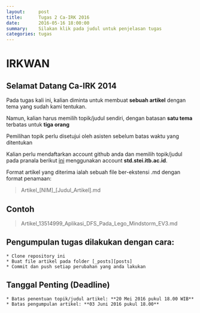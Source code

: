```yaml
---
layout:     post
title:      Tugas 2 Ca-IRK 2016
date:       2016-05-16 18:00:00
summary:    Silakan klik pada judul untuk penjelasan tugas
categories: tugas
---
```


# IRKWAN

## Selamat Datang Ca-IRK 2014

Pada tugas kali ini, kalian diminta untuk membuat **sebuah artikel** dengan tema yang sudah kami tentukan.

Namun, kalian harus memilih topik/judul sendiri, dengan batasan **satu tema** terbatas untuk **tiga orang**

Pemilihan topik perlu disetujui oleh asisten sebelum batas waktu yang ditentukan

Kalian perlu mendaftarkan account github anda dan memilih topik/judul pada pranala berikut [ini][gsheet] menggunakan account **std.stei.itb.ac.id**.

Format artikel yang diterima ialah sebuah file ber-ekstensi .md dengan format penamaan:

<blockquote>
  <p>
	Artikel_[NIM]_[Judul_Artikel].md
  </p>
</blockquote>

## Contoh

<blockquote>
  <p>
	Artikel_13514999_Aplikasi_DFS_Pada_Lego_Mindstorm_EV3.md
  </p>
</blockquote>

## Pengumpulan tugas dilakukan dengan cara:
	* Clone repository ini
	* Buat file artikel pada folder [_posts][posts]
	* Commit dan push setiap perubahan yang anda lakukan

## Tanggal Penting (Deadline)
	* Batas penentuan topik/judul artikel: **20 Mei 2016 pukul 18.00 WIB**
	* Batas pengumpulan artikel: **03 Juni 2016 pukul 18.00**

[gsheet]: <http://daringfireball.net/projects/markdown/>
[posts]: <https://github.com/irkwan/irkwan/tree/gh-pages/_posts>
[root]: <https://github.com/irkwan/pixyll/>
